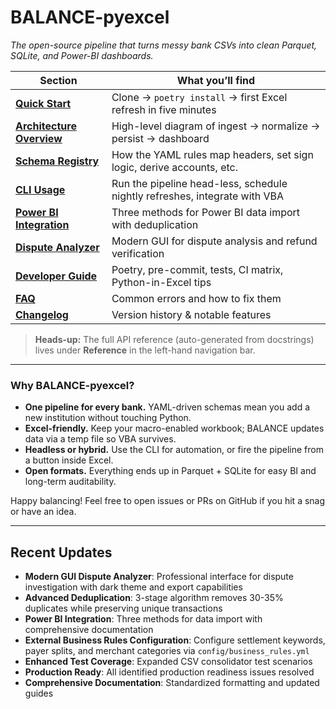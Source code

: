 # BALANCE-pyexcel

*The open-source pipeline that turns messy bank CSVs into clean Parquet, SQLite, and Power-BI dashboards.*

| Section | What you’ll find |
|---------|------------------|
| **[Quick Start](quick_start.md)** | Clone → `poetry install` → first Excel refresh in five minutes |
| **[Architecture Overview](architecture.md)** | High-level diagram of ingest → normalize → persist → dashboard |
| **[Schema Registry](schema_registry.md)** | How the YAML rules map headers, set sign logic, derive accounts, etc. |
| **[CLI Usage](cli_usage.md)** | Run the pipeline head-less, schedule nightly refreshes, integrate with VBA |
| **[Power BI Integration](power_bi_workflow.md)** | Three methods for Power BI data import with deduplication |
| **[Dispute Analyzer](dispute_analyzer_guide.md)** | Modern GUI for dispute analysis and refund verification |
| **[Developer Guide](developer_setup.md)** | Poetry, pre-commit, tests, CI matrix, Python-in-Excel tips |
| **[FAQ](faq.md)** | Common errors and how to fix them |
| **[Changelog](CHANGELOG.md)** | Version history & notable features |

> **Heads-up:** The full API reference (auto-generated from docstrings) lives under **Reference** in the left-hand navigation bar.

---

### Why BALANCE-pyexcel?

* **One pipeline for every bank.**  YAML-driven schemas mean you add a new institution without touching Python.  
* **Excel-friendly.**  Keep your macro-enabled workbook; BALANCE updates data via a temp file so VBA survives.  
* **Headless or hybrid.**  Use the CLI for automation, or fire the pipeline from a button inside Excel.  
* **Open formats.**  Everything ends up in Parquet + SQLite for easy BI and long-term auditability.  

Happy balancing!  Feel free to open issues or PRs on GitHub if you hit a snag or have an idea.

---

## Recent Updates

- **Modern GUI Dispute Analyzer**: Professional interface for dispute investigation with dark theme and export capabilities
- **Advanced Deduplication**: 3-stage algorithm removes 30-35% duplicates while preserving unique transactions
- **Power BI Integration**: Three methods for data import with comprehensive documentation
- **External Business Rules Configuration**: Configure settlement keywords, payer splits, and merchant categories via `config/business_rules.yml`
- **Enhanced Test Coverage**: Expanded CSV consolidator test scenarios
- **Production Ready**: All identified production readiness issues resolved
- **Comprehensive Documentation**: Standardized formatting and updated guides
